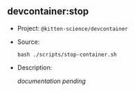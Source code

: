 ## devcontainer:stop

-   Project: `@kitten-science/devcontainer`
-   Source:

    ```shell
    bash ./scripts/stop-container.sh
    ```

-   Description:

    _documentation pending_
